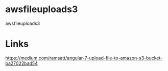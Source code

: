 # awsfileuploads3
awsfileuploads3


# Links

https://medium.com/ramsatt/angular-7-upload-file-to-amazon-s3-bucket-ba27022bad54
